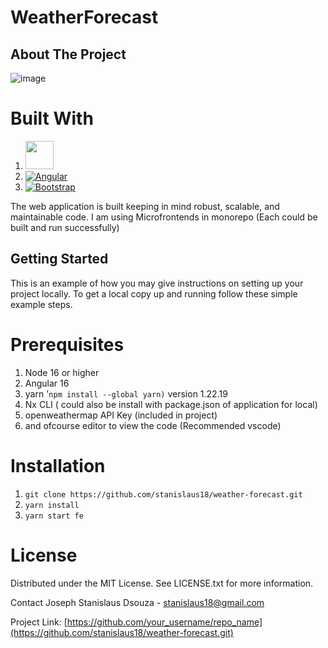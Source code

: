 # WeatherForecast

## About The Project

![image](https://github.com/stanislaus18/weather-forecast/assets/17940960/baf36f48-6f25-46e1-a7b6-eec6d13c2d5d)

# Built With
1. <a alt="Nx logo" href="https://nx.dev" target="_blank" rel="noreferrer"><img src="https://raw.githubusercontent.com/nrwl/nx/master/images/nx-logo.png" width="45"></a>
2. <a href="https://angular.io/" rel="nofollow"><img src="https://camo.githubusercontent.com/29026b68c52288230bf32bc2268e47e5c3b81dba23106fb062fcc0541f8e9529/68747470733a2f2f696d672e736869656c64732e696f2f62616467652f416e67756c61722d4444303033313f7374796c653d666f722d7468652d6261646765266c6f676f3d616e67756c6172266c6f676f436f6c6f723d7768697465" alt="Angular" data-canonical-src="https://img.shields.io/badge/Angular-DD0031?style=for-the-badge&amp;logo=angular&amp;logoColor=white" style="max-width: 100%;"></a>
3. <a href="https://getbootstrap.com" rel="nofollow"><img src="https://camo.githubusercontent.com/b13ed67c809178963ce9d538175b02649800772be1ce0cb02da5879e5614e236/68747470733a2f2f696d672e736869656c64732e696f2f62616467652f426f6f7473747261702d3536334437433f7374796c653d666f722d7468652d6261646765266c6f676f3d626f6f747374726170266c6f676f436f6c6f723d7768697465" alt="Bootstrap" data-canonical-src="https://img.shields.io/badge/Bootstrap-563D7C?style=for-the-badge&amp;logo=bootstrap&amp;logoColor=white" style="max-width: 100%;"></a>

The web application is built keeping in mind robust, scalable, and maintainable code.
I am using Microfrontends in monorepo (Each could be built and run successfully) 

## Getting Started
This is an example of how you may give instructions on setting up your project locally. To get a local copy up and running follow these simple example steps.

# Prerequisites
1. Node 16 or higher
2. Angular 16 
3. yarn '`npm install --global yarn)` version 1.22.19
4. Nx CLI ( could also be install with package.json of application for local)
5. openweathermap API Key (included in project)  
6. and ofcourse editor to view the code (Recommended vscode) 

# Installation
1. `git clone https://github.com/stanislaus18/weather-forecast.git`
2. `yarn install`
3. `yarn start fe`

# License
Distributed under the MIT License. See LICENSE.txt for more information.

Contact
Joseph Stanislaus Dsouza - stanislaus18@gmail.com

Project Link: [https://github.com/your_username/repo_name](https://github.com/stanislaus18/weather-forecast.git)



